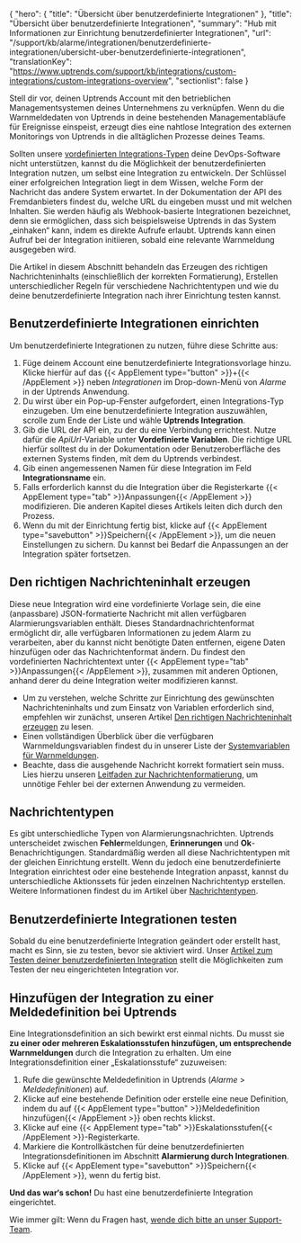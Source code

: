 {
  "hero": {
    "title": "Übersicht über benutzerdefinierte Integrationen"
  },
  "title": "Übersicht über benutzerdefinierte Integrationen",
  "summary": "Hub mit Informationen zur Einrichtung benutzerdefinierter Integrationen",
  "url": "/support/kb/alarme/integrationen/benutzerdefinierte-integrationen/ubersicht-uber-benutzerdefinierte-integrationen",
  "translationKey": "https://www.uptrends.com/support/kb/integrations/custom-integrations/custom-integrations-overview",
  "sectionlist": false
}

Stell dir vor, deinen Uptrends Account mit den betrieblichen Managementsystemen deines Unternehmens zu verknüpfen. Wenn du die Warnmeldedaten von Uptrends in deine bestehenden Managementabläufe für Ereignisse einspeist, erzeugt dies eine nahtlose Integration des externen Monitorings von Uptrends in die alltäglichen Prozesse deines Teams.

Sollten unsere [vordefinierten Integrations-Typen](/support/kb/alarme/integrationen) deine DevOps-Software nicht unterstützen, kannst du die Möglichkeit der benutzerdefinierten Integration nutzen, um selbst eine Integration zu entwickeln. Der Schlüssel einer erfolgreichen Integration liegt in dem Wissen, welche Form der Nachricht das andere System erwartet. In der Dokumentation der API des Fremdanbieters findest du, welche URL du eingeben musst und mit welchen Inhalten. Sie werden häufig als Webhook-basierte Integrationen bezeichnet, denn sie ermöglichen, dass sich beispielsweise Uptrends in das System „einhaken“ kann, indem es direkte Aufrufe erlaubt. Uptrends kann einen Aufruf bei der Integration initiieren, sobald eine relevante Warnmeldung ausgegeben wird.

Die Artikel in diesem Abschnitt behandeln das Erzeugen des richtigen Nachrichteninhalts (einschließlich der korrekten Formatierung), Erstellen unterschiedlicher Regeln für verschiedene Nachrichtentypen und wie du deine benutzerdefinierte Integration nach ihrer Einrichtung testen kannst.

## Benutzerdefinierte Integrationen einrichten

Um benutzerdefinierte Integrationen zu nutzen, führe diese Schritte aus:

1.  Füge deinem Account eine benutzerdefinierte Integrationsvorlage hinzu. Klicke hierfür auf das {{< AppElement type="button" >}}\+{{< /AppElement >}} neben *Integrationen* im Drop-down-Menü von *Alarme* in der Uptrends Anwendung.
2.  Du wirst über ein Pop-up-Fenster aufgefordert, einen Integrations-Typ einzugeben. Um eine benutzerdefinierte Integration auszuwählen, scrolle zum Ende der Liste und wähle **Uptrends Integration**.
3.  Gib die URL der API ein, zu der du eine Verbindung errichtest. Nutze dafür die *ApiUrl*-Variable unter **Vordefinierte Variablen**. Die richtige URL hierfür solltest du in der Dokumentation oder Benutzeroberfläche des externen Systems finden, mit dem du Uptrends verbindest.
4.  Gib einen angemessenen Namen für diese Integration im Feld **Integrationsname** ein.
5.  Falls erforderlich kannst du die Integration über die Registerkarte {{< AppElement type="tab" >}}Anpassungen{{< /AppElement >}} modifizieren. Die anderen Kapitel dieses Artikels leiten dich durch den Prozess.
6.  Wenn du mit der Einrichtung fertig bist, klicke auf {{< AppElement type="savebutton" >}}Speichern{{< /AppElement >}}, um die neuen Einstellungen zu sichern. Du kannst bei Bedarf die Anpassungen an der Integration später fortsetzen.

## Den richtigen Nachrichteninhalt erzeugen

Diese neue Integration wird eine vordefinierte Vorlage sein, die eine (anpassbare) JSON-formatierte Nachricht mit allen verfügbaren Alarmierungsvariablen enthält. Dieses Standardnachrichtenformat ermöglicht dir, alle verfügbaren Informationen zu jedem Alarm zu verarbeiten, aber du kannst nicht benötigte Daten entfernen, eigene Daten hinzufügen oder das Nachrichtenformat ändern. Du findest den vordefinierten Nachrichtentext unter {{< AppElement type="tab" >}}Anpassungen{{< /AppElement >}}, zusammen mit anderen Optionen, anhand derer du deine Integration weiter modifizieren kannst.

-   Um zu verstehen, welche Schritte zur Einrichtung des gewünschten Nachrichteninhalts und zum Einsatz von Variablen erforderlich sind, empfehlen wir zunächst, unseren Artikel [Den richtigen Nachrichteninhalt erzeugen](/support/kb/alarme/integrationen/benutzerdefinierte-integrationen/richtigen-nachrichteninhalt-erzeugen) zu lesen.
-   Einen vollständigen Überblick über die verfügbaren Warnmeldungsvariablen findest du in unserer Liste der [Systemvariablen für Warnmeldungen](/support/kb/alarme/integrationen/benutzerdefinierte-integrationen/warnmeldungen-systemvariablen).
-   Beachte, dass die ausgehende Nachricht korrekt formatiert sein muss. Lies hierzu unseren [Leitfaden zur Nachrichtenformatierung](/support/kb/alarme/integrationen/benutzerdefinierte-integrationen/nachrichtenformatierung), um unnötige Fehler bei der externen Anwendung zu vermeiden.

## Nachrichtentypen

Es gibt unterschiedliche Typen von Alarmierungsnachrichten. Uptrends unterscheidet zwischen **Fehler**meldungen, **Erinnerungen** und **Ok**-Benachrichtigungen. Standardmäßig werden all diese Nachrichtentypen mit der gleichen Einrichtung erstellt. Wenn du jedoch eine benutzerdefinierte Integration einrichtest oder eine bestehende Integration anpasst, kannst du unterschiedliche Aktionssets für jeden einzelnen Nachrichtentyp erstellen. Weitere Informationen findest du im Artikel über [Nachrichtentypen](/support/kb/alarme/integrationen/benutzerdefinierte-integrationen/nachrichtentypen).

## Benutzerdefinierte Integrationen testen

Sobald du eine benutzerdefinierte Integration geändert oder erstellt hast, macht es Sinn, sie zu testen, bevor sie aktiviert wird. Unser [Artikel zum Testen deiner benutzerdefinierten Integration](/support/kb/alarme/integrationen/benutzerdefinierte-integrationen/benutzerdefinierte-integrationen-testen) stellt die Möglichkeiten zum Testen der neu eingerichteten Integration vor.

## Hinzufügen der Integration zu einer Meldedefinition bei Uptrends

Eine Integrationsdefinition an sich bewirkt erst einmal nichts. Du musst sie **zu einer oder mehreren Eskalationsstufen hinzufügen, um entsprechende Warnmeldungen** durch die Integration zu erhalten. Um eine Integrationsdefinition einer „Eskalationsstufe“ zuzuweisen:

1.  Rufe die gewünschte Meldedefinition in Uptrends (*Alarme* > *Meldedefinitionen*) auf.
2.  Klicke auf eine bestehende Definition oder erstelle eine neue Definition, indem du auf {{< AppElement type="button" >}}Meldedefinition hinzufügen{{< /AppElement >}} oben rechts klickst.
3.  Klicke auf eine {{< AppElement type="tab" >}}Eskalationsstufen{{< /AppElement >}}-Registerkarte.
4.  Markiere die Kontrollkästchen für deine benutzerdefinierten Integrationsdefinitionen im Abschnitt **Alarmierung durch Integrationen**.
5.  Klicke auf {{< AppElement type="savebutton" >}}Speichern{{< /AppElement >}}, wenn du fertig bist.

**Und das war‘s schon!** Du hast eine benutzerdefinierte Integration eingerichtet.

Wie immer gilt: Wenn du Fragen hast, [wende dich bitte an unser Support-Team](/contact).
